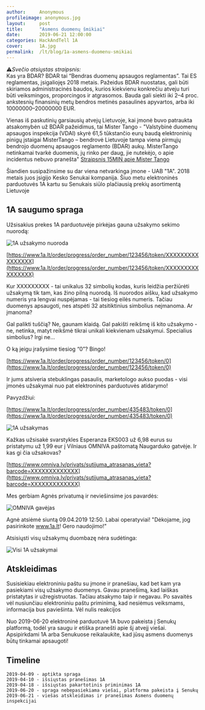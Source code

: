 ```yaml
---
author:     Anonymous
profileimage: anonymous.jpg
layout:     post
title:      "Asmens duomenų šmikiai"
date:       2019-06-21 12:00:00
categories: HackAndTell 1A
cover:      1A.jpg
permalink:  /lt/blog/1a-asmens-duomenu-smikiai
---
```


⚠️*Svečio atsiųstas straipsnis:*  
Kas yra BDAR? BDAR tai  “Bendras duomenų apsaugos reglamentas”. Tai ES reglamentas, įsigaliojęs 2018 metais. Pažeidus BDAR nuostatas, gali būti skiriamos administracinės baudos, kurios kiekvienu konkrečiu atveju turi būti veiksmingos, proporcingos ir atgrasomos. Bauda gali siekti iki 2–4 proc. ankstesnių finansinių metų bendros metinės pasaulinės apyvartos, arba iki 10000000–20000000 EUR.

Vienas iš paskutinių garsiausių atvejų Lietuvoje, kai įmonė buvo patraukta atsakomybėn už BDAR pažeidimus, tai Mister Tango - "Valstybinė duomenų apsaugos inspekcija (VDAI) skyrė 61,5 tūkstančio eurų baudą elektroninių pinigų įstaigai MisterTango – bendrovė Lietuvoje tampa viena pirmųjų bendrojo duomenų apsaugos reglamento (BDAR) aukų. MisterTango netinkamai tvarkė duomenis, jų rinko per daug, jie nutekėjo, o apie incidentus nebuvo pranešta"
[Straipsnis 15MIN apie Mister Tango](https://www.15min.lt/verslas/naujiena/bendroves/bdar-auka-mistertango-nubausta-61-5-tukstanciu-euru-bauda-663-1145494)

Šiandien susipažinsime su dar viena netvarkinga įmone - UAB "1A". 2018 metais juos įsigijo Kesko Senukai kompanija. Šiuo metu elektroninės parduotuvės 1A kartu su Senukais siūlo plačiausią prekių asortimentą Lietuvoje

## 1A saugumo spraga

Užsisakius prekes 1A parduotuvėje pirkėjas gauna užsakymo sekimo nuorodą:

![1A užsakymo nuoroda](1A_nuoroda.jpg)

[https://www.1a.lt/order/progress/order_number/123456/token/XXXXXXXXXXXXXXXX](https://www.1a.lt/order/progress/order_number/123456/token/XXXXXXXXXXXXXXXX)

Kur XXXXXXXXX - tai unikalus 32 simbolių kodas, kuris leidžia peržiūrėti užsakymą tik tam, kas žino pilną nuorodą. Iš nuorodos aišku, kad užsakymo numeris yra lengvai nuspėjamas - tai tiesiog eilės numeris. Tačiau duomenys apsaugoti, nes atspėti 32 atsitiktinius simbolius neįmanoma. Ar įmanoma?

Gal palikti tuščią? Ne, gaunam klaidą. Gal pakišti reikšmę iš kito užsakymo - ne, netinka, matyt reikšmė tikrai unikali kiekvienam užsakymui. Specialius simbolius? Irgi ne…

O ką jeigu įrašysime tiesiog “0”? Bingo!

[https://www.1a.lt/order/progress/order_number/123456/token/0](https://www.1a.lt/order/progress/order_number/123456/token/0)

Ir jums atsiveria stebuklingas pasaulis, marketologo aukso puodas - visi įmonės užsakymai nuo pat elektroninės parduotuvės atidarymo!

Pavyzdžiui:

[https://www.1a.lt/order/progress/order_number/435483/token/0](https://www.1a.lt/order/progress/order_number/435483/token/0)

![1A užsakymas](1A_uzsakymas.jpg)

Kažkas užsisakė svarstykles Esperanza EKS003 už 6,98 eurus su pristatymu už 1,99 eur į Vilniaus OMNIVA paštomatą Naugarduko gatvėje. Ir kas gi čia užsakovas?

[https://www.omniva.lv/privats/sutijuma_atrasanas_vieta?barcode=XXXXXXXXXXXXX](https://www.omniva.lv/privats/sutijuma_atrasanas_vieta?barcode=XXXXXXXXXXXXX)

Mes gerbiam Agnės privatumą ir neviešinsime jos pavardės:

![OMNIVA gavėjas](1A_omniva.jpg)

Agnė atsiėmė siuntą 09.04.2019 12:50. Labai operatyviai! "Dėkojame, jog pasirinkote www.1a.lt! Gero naudojimo!"

Atsisiųsti visų užsakymų duombazę nėra sudėtinga:

![Visi 1A užsakymai](1A_visi_uzsakymai.jpg)



## Atskleidimas

Susisiekiau elektroniniu paštu su įmone ir pranešiau, kad bet kam yra pasiekiami visų užsakymo duomenys. Gavau pranešimą, kad laiškas pristatytas ir užregistruotas. Tačiau atsakymo taip ir negavau. Po savaitės vėl nusiunčiau elektroniniu paštu priminimą, kad nesiėmus veiksmams, informacija bus paviešinta. Vėl nulis reakcijos

Nuo 2019-06-20 elektroninė parduotuvė 1A buvo pakeista į Senukų platformą, todėl yra saugu ir etiška pranešti apie šį atvejį viešai. Apsipirkdami 1A arba Senukuose reikalaukite, kad jūsų asmens duomenys būtų tinkamai apsaugoti!


## Timeline

```
2019-04-09 - aptikta spraga
2019-04-10 - išsiųstas pranešimas 1A
2019-04-18 - išsiųstas pakartotinis priminimas 1A
2019-06-20 - spraga nebepasiekiama viešai, platforma pakeista į Senukų
2019-06-21 - viešas atskleidimas ir pranešimas Asmens duomenų inspekcijai
```